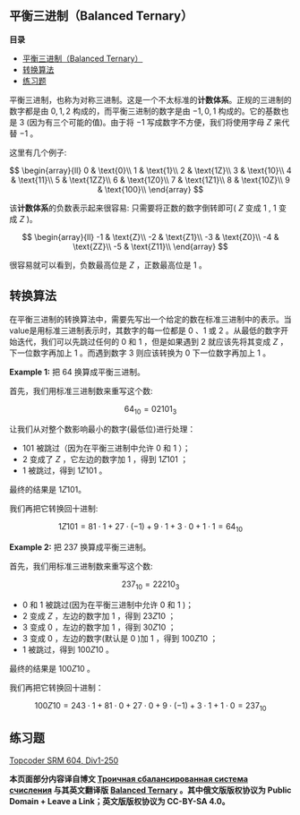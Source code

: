 ## 平衡三进制（Balanced Ternary）

**目录**

- [平衡三进制（Balanced Ternary）](#平衡三进制balanced-ternary)
- [转换算法](#转换算法)
- [练习题](#练习题)

平衡三进制，也称为对称三进制。这是一个不太标准的**计数体系**。正规的三进制的数字都是由 $0,1,2$ 构成的，而平衡三进制的数字是由 $-1,0,1$ 构成的。它的基数也是 $3$ (因为有三个可能的值)。由于将 $-1$ 写成数字不方便，我们将使用字母 $Z$ 来代替 $-1$ 。

这里有几个例子:

$$
\begin{array}{ll}
0 & \text{0}\\
1 & \text{1}\\
2 & \text{1Z}\\
3 & \text{10}\\
4 & \text{11}\\
5 & \text{1ZZ}\\
6 & \text{1Z0}\\
7 & \text{1Z1}\\
8 & \text{10Z}\\
9 & \text{100}\\
\end{array}
$$

该**计数体系**的负数表示起来很容易: 只需要将正数的数字倒转即可( $Z$ 变成 $1$ , $1$ 变成 $Z$ )。

$$
\begin{array}{ll}
-1 & \text{Z}\\
-2 & \text{Z1}\\
-3 & \text{Z0}\\
-4 & \text{ZZ}\\
-5 & \text{Z11}\\
\end{array}
$$

很容易就可以看到，负数最高位是 $Z$ ，正数最高位是 $1$ 。

## 转换算法

在平衡三进制的转换算法中，需要先写出一个给定的数在标准三进制中的表示。当value是用标准三进制表示时，其数字的每一位都是 $0$ 、$1$ 或 $2$ 。从最低的数字开始迭代，我们可以先跳过任何的 $0$ 和 $1$ ，但是如果遇到 $2$ 就应该先将其变成 $Z$ ，下一位数字再加上 $1$ 。而遇到数字 $3$ 则应该转换为 $0$ 下一位数字再加上 $1$ 。


**Example 1:** 把 $64$ 换算成平衡三进制。

首先，我们用标准三进制数来重写这个数:

$$64_{10} = 02101_{3}$$

让我们从对整个数影响最小的数字(最低位)进行处理：

- $101$ 被跳过（因为在平衡三进制中允许 $0$ 和 $1$ ）；
- $2$ 变成了 $Z$ ，它左边的数字加 $1$ ，得到 $1Z101_{}$ ；
- $1$ 被跳过，得到 $1Z101_{}$ 。

最终的结果是 $1Z101$。

我们再把它转换回十进制:

$$1Z101 = 81 \cdot 1 + 27 \cdot (-1) + 9 \cdot 1 + 3 \cdot 0 + 1 \cdot 1 = 64_{10}
$$

**Example 2:**   把 $237$ 换算成平衡三进制。

首先，我们用标准三进制数来重写这个数:

$$237_{10} = 22210_{3}$$

- $0$ 和 $1$ 被跳过(因为在平衡三进制中允许 $0$ 和 $1$ )；
- $2$ 变成 $Z$ ，左边的数字加 $1$ ，得到 $23Z10$ ；
- $3$ 变成 $0$ ，左边的数字加 $1$ ，得到 $30Z10$ ；
- $3$ 变成 $0$ ，左边的数字(默认是 $0$ )加 $1$ ，得到 $100Z10$ ；
- $1$ 被跳过，得到 $100Z10_{}$ 。

最终的结果是 $100Z10$ 。

我们再把它转换回十进制：

$$100Z10 = 243 \cdot 1 + 81 \cdot 0 + 27 \cdot 0 + 9 \cdot (-1) + 3 \cdot 1 + 1 \cdot 0 = 237_{10}
$$


## 练习题

<a href="http://community.topcoder.com/stat?c=problem_statement&amp;pm=12917&amp;rd=15837">Topcoder SRM 604, Div1-250</a>



**本页面部分内容译自博文 [Троичная сбалансированная система счисления](http://e-maxx.ru/algo/balanced_ternary) 与其英文翻译版 [Balanced Ternary](https://cp-algorithms.com/algebra/balanced-ternary.html) 。其中俄文版版权协议为 Public Domain + Leave a Link；英文版版权协议为 CC-BY-SA 4.0。**


